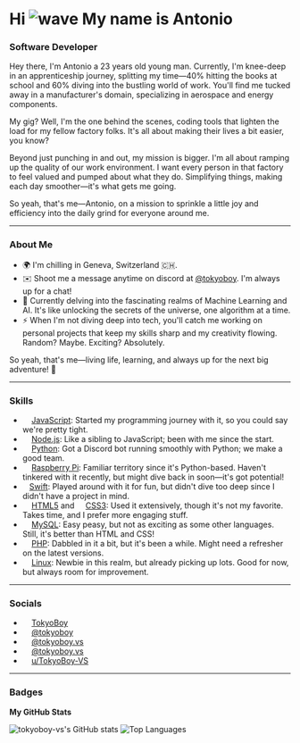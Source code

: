 # Hi ![wave](https://user-images.githubusercontent.com/18350557/176309783-0785949b-9127-417c-8b55-ab5a4333674e.gif) My name is Antonio

### Software Developer

Hey there, I'm Antonio a 23 years old young man. Currently, I'm knee-deep in an apprenticeship journey, splitting my time—40% hitting the books at school and 60% diving into the bustling world of work. You'll find me tucked away in a manufacturer's domain, specializing in aerospace and energy components.

My gig? Well, I'm the one behind the scenes, coding tools that lighten the load for my fellow factory folks. It's all about making their lives a bit easier, you know?

Beyond just punching in and out, my mission is bigger. I'm all about ramping up the quality of our work environment. I want every person in that factory to feel valued and pumped about what they do. Simplifying things, making each day smoother—it's what gets me going.

So yeah, that's me—Antonio, on a mission to sprinkle a little joy and efficiency into the daily grind for everyone around me.

---
### About Me
- 🌍 I'm chilling in Geneva, Switzerland 🇨🇭.
- ✉️ Shoot me a message anytime on discord at [@tokyoboy](https://discord.com/users/tokyoboy). I'm always up for a chat!
- 🧠 Currently delving into the fascinating realms of Machine Learning and AI. It's like unlocking the secrets of the universe, one algorithm at a time.
- ⚡ When I'm not diving deep into tech, you'll catch me working on personal projects that keep my skills sharp and my creativity flowing. Random? Maybe. Exciting? Absolutely.

So yeah, that's me—living life, learning, and always up for the next big adventure! 🚀

---

### Skills
- <img src="https://raw.githubusercontent.com/danielcranney/readme-generator/main/public/icons/skills/javascript-colored.svg" width="12" height="12" /> [JavaScript](https://developer.mozilla.org/en-US/docs/Web/JavaScript): Started my programming journey with it, so you could say we're pretty tight.
- <img src="https://raw.githubusercontent.com/danielcranney/readme-generator/main/public/icons/skills/nodejs-colored.svg" width="12" height="12" /> [Node.js](https://nodejs.org/en/): Like a sibling to JavaScript; been with me since the start.
- <img src="https://raw.githubusercontent.com/danielcranney/readme-generator/main/public/icons/skills/python-colored.svg" width="12" height="12" /> [Python](https://www.python.org/): Got a Discord bot running smoothly with Python; we make a good team.
- <img src="https://raw.githubusercontent.com/danielcranney/readme-generator/main/public/icons/skills/raspberrypi-colored.svg" width="12" height="12" /> [Raspberry Pi](https://www.raspberrypi.org/): Familiar territory since it's Python-based. Haven't tinkered with it recently, but might dive back in soon—it's got potential!
- <img src="https://raw.githubusercontent.com/danielcranney/readme-generator/main/public/icons/skills/swift-colored.svg" width="12" height="12" />[Swift](https://developer.apple.com/swift/): Played around with it for fun, but didn't dive too deep since I didn't have a project in mind.
- <img src="https://raw.githubusercontent.com/danielcranney/readme-generator/main/public/icons/skills/html5-colored.svg" width="12" height="12" /> [HTML5](https://developer.mozilla.org/en-US/docs/Glossary/HTML5) and <img src="https://raw.githubusercontent.com/danielcranney/readme-generator/main/public/icons/skills/css3-colored.svg" width="12" height="12" /> [CSS3](https://www.w3.org/TR/CSS/#css): Used it extensively, though it's not my favorite. Takes time, and I prefer more engaging stuff.
- <img src="https://raw.githubusercontent.com/danielcranney/readme-generator/main/public/icons/skills/mysql-colored.svg" width="12" height="12" /> [MySQL](https://www.mysql.com/): Easy peasy, but not as exciting as some other languages. Still, it's better than HTML and CSS!
- <img src="https://raw.githubusercontent.com/danielcranney/readme-generator/main/public/icons/skills/php-colored.svg" width="12" height="12" /> [PHP](https://www.php.net/): Dabbled in it a bit, but it's been a while. Might need a refresher on the latest versions.
- <img src="https://raw.githubusercontent.com/danielcranney/readme-generator/main/public/icons/skills/linux-colored.svg" width="12" height="12" /> [Linux](https://www.linux.org): Newbie in this realm, but already picking up lots. Good for now, but always room for improvement.

---

### Socials
- <img src="https://raw.githubusercontent.com/danielcranney/readme-generator/main/public/icons/socials/github-dark.svg" width="12" height="12" /> [TokyoBoy](https://github.com/tokyoboy-vs)
- <img src="https://raw.githubusercontent.com/danielcranney/readme-generator/main/public/icons/socials/discord.svg" width="12" height="12" /> [@tokyoboy](https://discord.com/users/tokyoboy)
- <img src="https://raw.githubusercontent.com/danielcranney/readme-generator/main/public/icons/socials/instagram.svg" width="12" height="12" /> [@tokyoboy.vs](https://www.instagram.com/tokyoboy.vs)
- <img src="https://raw.githubusercontent.com/danielcranney/readme-generator/main/public/icons/socials/threads-dark.svg" width="12" height="12" /> [@tokyoboy.vs](https://www.threads.net/@tokyoboy.vs)
- <img src="https://raw.githubusercontent.com/danielcranney/readme-generator/main/public/icons/socials/reddit.svg" width="12" height="12" /> [u/TokyoBoy-VS](https://www.reddit.com/user/TokyoBoy-VS/?rdt=62802)

---

### Badges
<b>My GitHub Stats</b>

<img src="https://github-readme-stats.vercel.app/api?username=tokyoboy-vs&show_icons=true&hide=&count_private=true&title_color=0891b2&text_color=ffffff&icon_color=0891b2&bg_color=1c1917&hide_border=true&show_icons=true" alt="tokyoboy-vs's GitHub stats" /> <img src="https://github-readme-stats.vercel.app/api/top-langs/?username=tokyoboy-vs&langs_count=10&title_color=0891b2&text_color=ffffff&icon_color=0891b2&bg_color=1c1917&hide_border=true&locale=en&custom_title=Top%20%Languages" alt="Top Languages" />
